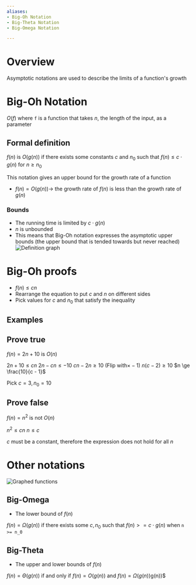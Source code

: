 ```yaml
---
aliases:
- Big-Oh Notation
- Big-Theta Notation
- Big-Omega Notation

---
```

# Overview
Asymptotic notations are used to describe the limits of a function's growth

# Big-Oh Notation
$O(f)$ where `f` is a function that takes $n$, the length of the input, as a parameter

## Formal definition
$f(n)$ is $O(g(n))$ if there exists some constants $c$ and $n_0$ such that $f(n) \le c \cdot g(n)$ for $n \ge n_0$

This notation gives an upper bound for the growth rate of a function
- $f(n) = O(g(n)) \rightarrow$ the growth rate of $f(n)$ is less than the growth rate of $g(n)$

### Bounds
- The running time is limited by $c \cdot g(n)$
- $n$ is unbounded
- This means that Big-Oh notation expresses the asymptotic upper bounds (the upper bound that is tended towards but never reached)
![Definition graph](https://cdn.programiz.com/sites/tutorial2program/files/big0.png)

# Big-Oh proofs
- $f(n) \le cn$
- Rearrange the equation to put $c$ and $n$ on different sides
- Pick values for $c$ and $n_0$ that satisfy the inequality

## Examples
## Prove true
$f(n) = 2n + 10$ is $O(n)$

$2n + 10 \le cn$
$2n - cn \le -10$
$cn - 2n \ge 10$ (Flip with$\times -1$)
$n(c - 2) \ge 10$
$n \ge \frac{10}{c - 1}$

Pick $c = 3, n_{0} = 10$

## Prove false
$f(n) = n^2$ is not $O(n)$

$n^{2}\le cn$
$n \le c$

$c$ must be a constant, therefore the expression does not hold for all $n$

# Other notations
![Graphed functions](https://www.dotnetlovers.com/images/coolnikhilj2256c883d1-b9fc-46e9-b225-588ac5063c3d.png)

## Big-Omega
- The lower bound of $f(n)$

$f(n) = \Omega(g(n))$ if there exists some $c, n_0$ such that $f(n) >= c \cdot g(n)$ when `n >= n_0`

## Big-Theta
- The upper and lower bounds of $f(n)$

$f(n) = \Theta(g(n))$ if and only if $f(n) = O(g(n))$ and $f(n) = \Omega(g(n))$g(n))$